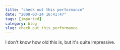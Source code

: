 ```yaml
---
title: "check out this performance"
date: "2008-03-24 16:41:47"
tags: [imported]
category: blog
slug: check_out_this_performance
---
```


I don't know how old this is, but it's quite impressive.

<object width="425" height="355"><param name="movie" value="https://www.youtube.com/v/7SlukDf4k8E&hl=en"></param><param name="wmode" value="transparent"></param><embed src="https://www.youtube.com/v/7SlukDf4k8E&hl=en" type="application/x-shockwave-flash" wmode="transparent" width="425" height="355"></embed></object>
